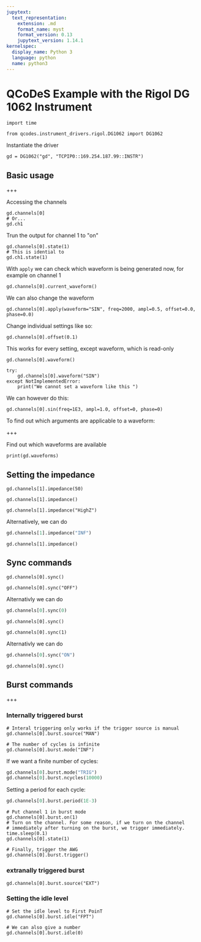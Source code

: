```yaml
---
jupytext:
  text_representation:
    extension: .md
    format_name: myst
    format_version: 0.13
    jupytext_version: 1.14.1
kernelspec:
  display_name: Python 3
  language: python
  name: python3
---
```


# QCoDeS Example with the Rigol DG 1062 Instrument

```{code-cell} ipython3
import time 

from qcodes.instrument_drivers.rigol.DG1062 import DG1062
```

Instantiate the driver 

```{code-cell} ipython3
gd = DG1062("gd", "TCPIP0::169.254.187.99::INSTR")
```

## Basic usage

+++

Accessing the channels

```{code-cell} ipython3
gd.channels[0]
# Or...
gd.ch1
```

Trun the output for channel 1 to "on"

```{code-cell} ipython3
gd.channels[0].state(1)
# This is idential to 
gd.ch1.state(1)
```

With `apply` we can check which waveform is being generated now, for example on channel 1

```{code-cell} ipython3
gd.channels[0].current_waveform()
```

We can also change the waveform 

```{code-cell} ipython3
gd.channels[0].apply(waveform="SIN", freq=2000, ampl=0.5, offset=0.0, phase=0.0)
```

Change individual settings like so: 

```{code-cell} ipython3
gd.channels[0].offset(0.1)
```

This works for every setting, except waveform, which is read-only

```{code-cell} ipython3
gd.channels[0].waveform()
```

```{code-cell} ipython3
try: 
    gd.channels[0].waveform("SIN")
except NotImplementedError: 
    print("We cannot set a waveform like this ")
```

We can however do this: 

```{code-cell} ipython3
gd.channels[0].sin(freq=1E3, ampl=1.0, offset=0, phase=0)
```

To find out which arguments are applicable to a waveform: 

+++

Find out which waveforms are available

```{code-cell} ipython3
print(gd.waveforms)
```

## Setting the impedance 

```{code-cell} ipython3
gd.channels[1].impedance(50)
```

```{code-cell} ipython3
gd.channels[1].impedance()
```

```{code-cell} ipython3
gd.channels[1].impedance("HighZ") 
```

Alternatively, we can do 

```python
gd.channels[1].impedance("INF")
```

```{code-cell} ipython3
gd.channels[1].impedance()
```

## Sync commands 

```{code-cell} ipython3
gd.channels[0].sync()
```

```{code-cell} ipython3
gd.channels[0].sync("OFF") 
```

Alternativly we can do 

```python
gd.channels[0].sync(0) 
```

```{code-cell} ipython3
gd.channels[0].sync()
```

```{code-cell} ipython3
gd.channels[0].sync(1)
```

Alternativly we can do

```python
gd.channels[0].sync("ON")
```

```{code-cell} ipython3
gd.channels[0].sync()
```

## Burst commands 

+++

### Internally triggered burst 

```{code-cell} ipython3
# Interal triggering only works if the trigger source is manual 
gd.channels[0].burst.source("MAN")
```

```{code-cell} ipython3
# The number of cycles is infinite 
gd.channels[0].burst.mode("INF")
```

If we want a finite number of cycles: 

```python
gd.channels[0].burst.mode("TRIG")
gd.channels[0].burst.ncycles(10000)
```

Setting a period for each cycle: 

```python
gd.channels[0].burst.period(1E-3)
```

```{code-cell} ipython3
# Put channel 1 in burst mode 
gd.channels[0].burst.on(1)
# Turn on the channel. For some reason, if we turn on the channel 
# immediately after turning on the burst, we trigger immediately. 
time.sleep(0.1)
gd.channels[0].state(1)
```

```{code-cell} ipython3
# Finally, trigger the AWG
gd.channels[0].burst.trigger()
```

### extranally triggered burst 

```{code-cell} ipython3
gd.channels[0].burst.source("EXT")
```

### Setting the idle level

```{code-cell} ipython3
# Set the idle level to First PoinT
gd.channels[0].burst.idle("FPT")
```

```{code-cell} ipython3
# We can also give a number 
gd.channels[0].burst.idle(0)
```

